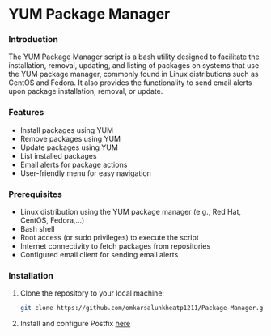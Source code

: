 # YUM Package Manager

### Introduction
The YUM Package Manager script is a bash utility designed to facilitate the installation, removal, updating, and listing of packages on systems that use the YUM package manager, commonly found in Linux distributions such as CentOS and Fedora. It also provides the functionality to send email alerts upon package installation, removal, or update.

### Features
- Install packages using YUM
- Remove packages using YUM
- Update packages using YUM
- List installed packages
- Email alerts for package actions
- User-friendly menu for easy navigation

### Prerequisites
- Linux distribution using the YUM package manager (e.g., Red Hat, CentOS, Fedora,...)
- Bash shell
- Root access (or sudo privileges) to execute the script
- Internet connectivity to fetch packages from repositories
- Configured email client for sending email alerts

### Installation
1. Clone the repository to your local machine:
   ```bash
   git clone https://github.com/omkarsalunkheatp1211/Package-Manager.git
3. Install and configure Postfix [here](https://docs.oracle.com/en/learn/oracle-linux-postfix/#introduction)

